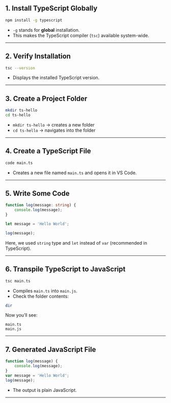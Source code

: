 
## 1. Install TypeScript Globally

```bash
npm install -g typescript
```

* `-g` stands for **global** installation.
* This makes the TypeScript compiler (`tsc`) available system-wide.

---

## 2. Verify Installation

```bash
tsc --version
```

* Displays the installed TypeScript version.

---

## 3. Create a Project Folder

```bash
mkdir ts-hello
cd ts-hello
```

* `mkdir ts-hello` → creates a new folder
* `cd ts-hello` → navigates into the folder

---


## 4. Create a TypeScript File

```bash
code main.ts
```

* Creates a new file named `main.ts` and opens it in VS Code.

---

## 5. Write Some Code

```ts
function log(message: string) {
    console.log(message);
}

let message = 'Hello World';

log(message);
```

Here, we used `string` type and `let` instead of `var` (recommended in TypeScript).

---

## 6. Transpile TypeScript to JavaScript

```bash
tsc main.ts
```

* Compiles `main.ts` into `main.js`.
* Check the folder contents:

```bash
dir
```

Now you’ll see:

```
main.ts  
main.js
```

---

## 7. Generated JavaScript File

```js
function log(message) {
    console.log(message);
}
var message = 'Hello World';
log(message);
```

* The output is plain JavaScript.

---
